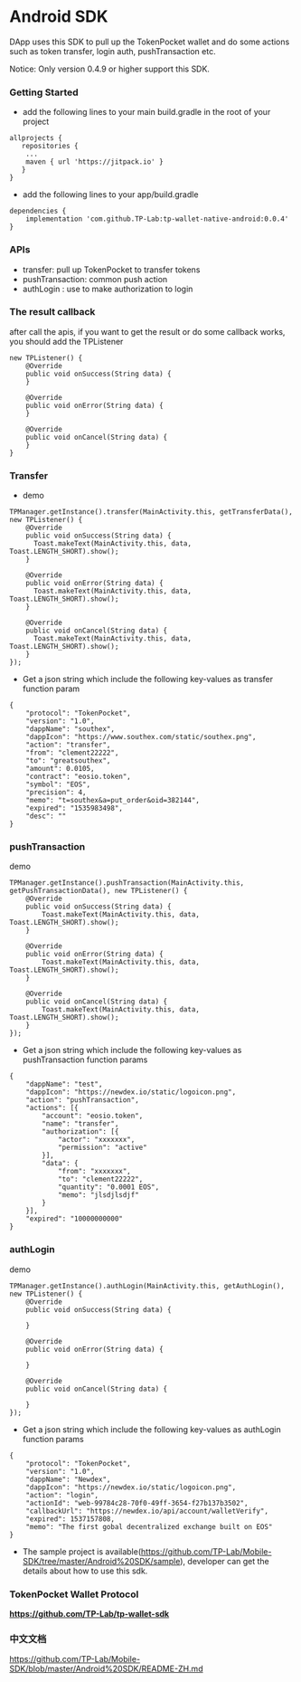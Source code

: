 # Android SDK

DApp uses this SDK  to pull up the TokenPocket wallet and do some actions such as token transfer, login auth, pushTransaction etc.

Notice: Only version 0.4.9 or higher support this SDK.

### Getting Started

- add the following lines to your main build.gradle in the root of your project

~~~
allprojects {
   repositories {
	...
	maven { url 'https://jitpack.io' }
   }
}
~~~

- add the following lines to your app/build.gradle

~~~
dependencies {
    implementation 'com.github.TP-Lab:tp-wallet-native-android:0.0.4'
}
~~~

### APIs

- transfer: pull up TokenPocket to transfer tokens
- pushTransaction: common push action
- authLogin : use to make authorization to login 

### The result callback

after call the apis, if you want to get the result or do some callback works, you should  add the TPListener

~~~
new TPListener() {
    @Override
    public void onSuccess(String data) {
    }

    @Override
    public void onError(String data) {
    }

    @Override
    public void onCancel(String data) {
    }
}
~~~

### Transfer
- demo
~~~
TPManager.getInstance().transfer(MainActivity.this, getTransferData(), new TPListener() {
    @Override
    public void onSuccess(String data) {
      Toast.makeText(MainActivity.this, data, Toast.LENGTH_SHORT).show();
    }

    @Override
    public void onError(String data) {
      Toast.makeText(MainActivity.this, data, Toast.LENGTH_SHORT).show();
    }

    @Override
    public void onCancel(String data) {
      Toast.makeText(MainActivity.this, data, Toast.LENGTH_SHORT).show();
    }
});
~~~

- Get a json string which include the following key-values as transfer function param
~~~
{
	"protocol": "TokenPocket",
	"version": "1.0",
	"dappName": "southex",
	"dappIcon": "https://www.southex.com/static/southex.png",
	"action": "transfer",
	"from": "clement22222",
	"to": "greatsouthex",
	"amount": 0.0105,
	"contract": "eosio.token",
	"symbol": "EOS",
	"precision": 4,
	"memo": "t=southex&a=put_order&oid=382144",
	"expired": "1535983498",
	"desc": ""
}
~~~

### pushTransaction
demo

~~~
TPManager.getInstance().pushTransaction(MainActivity.this, getPushTransactionData(), new TPListener() {
    @Override
    public void onSuccess(String data) {
        Toast.makeText(MainActivity.this, data, Toast.LENGTH_SHORT).show();
    }

    @Override
    public void onError(String data) {
        Toast.makeText(MainActivity.this, data, Toast.LENGTH_SHORT).show();
    }

    @Override
    public void onCancel(String data) {
        Toast.makeText(MainActivity.this, data, Toast.LENGTH_SHORT).show();
    }
});
~~~
- Get a json string which include the following key-values as pushTransaction function params

~~~
{
	"dappName": "test",
	"dappIcon": "https://newdex.io/static/logoicon.png",
	"action": "pushTransaction",
	"actions": [{
		"account": "eosio.token",
		"name": "transfer",
		"authorization": [{
			"actor": "xxxxxxx",
			"permission": "active"
		}],
		"data": {
			"from": "xxxxxxx",
			"to": "clement22222",
			"quantity": "0.0001 EOS",
			"memo": "jlsdjlsdjf"
		}
	}],
	"expired": "10000000000"
}
~~~

### authLogin
demo

~~~
TPManager.getInstance().authLogin(MainActivity.this, getAuthLogin(), new TPListener() {
    @Override
    public void onSuccess(String data) {
        
    }

    @Override
    public void onError(String data) {

    }

    @Override
    public void onCancel(String data) {

    }
});
~~~
- Get a json string which include the following key-values as authLogin function params
~~~
{
    "protocol": "TokenPocket",
    "version": "1.0",
    "dappName": "Newdex",
    "dappIcon": "https://newdex.io/static/logoicon.png",
    "action": "login",
    "actionId": "web-99784c28-70f0-49ff-3654-f27b137b3502",
    "callbackUrl": "https://newdex.io/api/account/walletVerify",
    "expired": 1537157808,
    "memo": "The first gobal decentralized exchange built on EOS"
}
~~~

- The sample project is available(https://github.com/TP-Lab/Mobile-SDK/tree/master/Android%20SDK/sample), developer can get the details about how to use this sdk.

### TokenPocket Wallet Protocol
**https://github.com/TP-Lab/tp-wallet-sdk**

### 中文文档
https://github.com/TP-Lab/Mobile-SDK/blob/master/Android%20SDK/README-ZH.md
